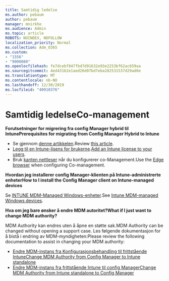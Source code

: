 ```yaml
---
title: Samtidig ledelse
ms.author: pebaum
author: pebaum
manager: mnirkhe
ms.audience: Admin
ms.topic: article
ROBOTS: NOINDEX, NOFOLLOW
localization_priority: Normal
ms.collection: Adm_O365
ms.custom:
- "1556"
- "9000080"
ms.openlocfilehash: fe7dcebf847fbd7d91632e93e2253bf62ac659aa
ms.sourcegitcommit: 4ed431b2e1aed26d07bd7eba282531537d29ad0e
ms.translationtype: MT
ms.contentlocale: nb-NO
ms.lasthandoff: 12/30/2019
ms.locfileid: "40910376"
---
```

# <a name="co-management"></a><span data-ttu-id="77f25-102">Samtidig ledelse</span><span class="sxs-lookup"><span data-stu-id="77f25-102">Co-management</span></span>

<span data-ttu-id="77f25-103">**Forutsetninger for migrering fra config Manager hybrid til Intune**</span><span class="sxs-lookup"><span data-stu-id="77f25-103">**Prerequisites for migrating from Config Manager Hybrid to Intune**</span></span>

- <span data-ttu-id="77f25-104">Se gjennom [denne artikkelen](https://docs.microsoft.com/sccm/mdm/deploy-use/migrate-hybridmdm-to-intunesa).</span><span class="sxs-lookup"><span data-stu-id="77f25-104">Review [this article](https://docs.microsoft.com/sccm/mdm/deploy-use/migrate-hybridmdm-to-intunesa).</span></span>
- <span data-ttu-id="77f25-105">[Legg til en Intune-lisens for brukerne](https://docs.microsoft.com/intune/licenses-assign).</span><span class="sxs-lookup"><span data-stu-id="77f25-105">[Add an Intune license to your users](https://docs.microsoft.com/intune/licenses-assign).</span></span>
- <span data-ttu-id="77f25-106">Bruk [kanten nettleser](https://www.microsoft.com/windows/microsoft-edge) når du konfigurerer co-Management.</span><span class="sxs-lookup"><span data-stu-id="77f25-106">Use the [Edge browser](https://www.microsoft.com/windows/microsoft-edge) when configuring Co-management.</span></span>

<span data-ttu-id="77f25-107">**Hvordan jeg installerer config Manager-klienten på Intune-administrerte enheter**</span><span class="sxs-lookup"><span data-stu-id="77f25-107">**How to I install the Config Manager client on Intune-managed devices**</span></span>

<span data-ttu-id="77f25-108">Se [INTUNE MDM-Managed Windows-enheter](https://docs.microsoft.com/sccm/core/clients/deploy/deploy-clients-to-windows-computers#bkmk_mdm).</span><span class="sxs-lookup"><span data-stu-id="77f25-108">See [Intune MDM-managed Windows devices](https://docs.microsoft.com/sccm/core/clients/deploy/deploy-clients-to-windows-computers#bkmk_mdm).</span></span>

<span data-ttu-id="77f25-109">**Hva om jeg bare ønsker å endre MDM autoritet?**</span><span class="sxs-lookup"><span data-stu-id="77f25-109">**What if I just want to change MDM authority?**</span></span>

<span data-ttu-id="77f25-110">MDM Authority kan endres uten å åpne en støtte sak.</span><span class="sxs-lookup"><span data-stu-id="77f25-110">MDM Authority can be changed without opening a support case.</span></span> <span data-ttu-id="77f25-111">Les følgende dokumentasjon for å bistå i endring av MDM-myndigheten:</span><span class="sxs-lookup"><span data-stu-id="77f25-111">Please review the following documentation to assist in changing your MDM authority:</span></span>
- [<span data-ttu-id="77f25-112">Endre MDM-instans fra Konfigurasjonsbehandling til frittstående Intune</span><span class="sxs-lookup"><span data-stu-id="77f25-112">Change MDM Authority from Config Manager to Intune standalone</span></span>](https://docs.microsoft.com/sccm/mdm/deploy-use/migrate-change-mdm-authority)
- [<span data-ttu-id="77f25-113">Endre MDM-instans fra frittstående Intune til config Manager</span><span class="sxs-lookup"><span data-stu-id="77f25-113">Change MDM Authority from Intune standalone to Config Manager</span></span>](https://docs.microsoft.com/intune-classic/deploy-use/prerequisites-for-enrollment#what-to-do-if-you-choose-the-wrong-mdm-authority-setting)